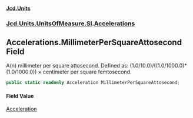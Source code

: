 #### [Jcd.Units](index.md 'index')
### [Jcd.Units.UnitsOfMeasure.SI](Jcd.Units.UnitsOfMeasure.SI.md 'Jcd.Units.UnitsOfMeasure.SI').[Accelerations](Accelerations.md 'Jcd.Units.UnitsOfMeasure.SI.Accelerations')

## Accelerations.MillimeterPerSquareAttosecond Field

A(n) millimeter per square attosecond. Defined as: (1.0/10.0)/((1.0/1000.0)*(1.0/1000.0)) × centimeter per square femtosecond.

```csharp
public static readonly Acceleration MillimeterPerSquareAttosecond;
```

#### Field Value
[Acceleration](Acceleration.md 'Jcd.Units.UnitTypes.Acceleration')